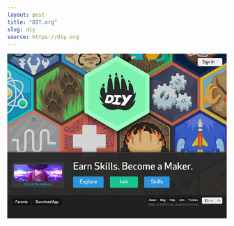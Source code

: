 ```yaml
---
layout: post
title: "DIY.org"
slug: diy
source: https://diy.org
---
```


<img src="/assets/img/screenshots/diy.jpg">
